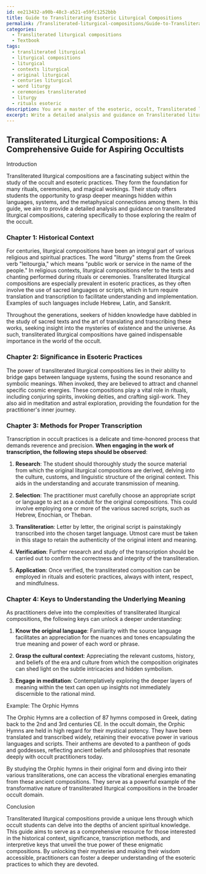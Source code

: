 ```yaml
---
id: ee213432-a90b-48c3-a521-e59fc1252bbb
title: Guide to Transliterating Esoteric Liturgical Compositions
permalink: /Transliterated-liturgical-compositions/Guide-to-Transliterating-Esoteric-Liturgical-Compositions/
categories:
  - Transliterated liturgical compositions
  - Textbook
tags:
  - transliterated liturgical
  - liturgical compositions
  - liturgical
  - contexts liturgical
  - original liturgical
  - centuries liturgical
  - word liturgy
  - ceremonies transliterated
  - liturgy
  - rituals esoteric
description: You are a master of the esoteric, occult, Transliterated liturgical compositions and education, you have written many textbooks on the subject in ways that provide students with rich and deep understanding of the subject. You are being asked to write textbook-like sections on a topic and you do it with full context, explainability, and reliability in accuracy to the true facts of the topic at hand, in a textbook style that a student would easily be able to learn from, in a rich, engaging, and contextual way. Always include relevant context (such as formulas and history), related concepts, and in a way that someone can gain deep insights from.
excerpt: Write a detailed analysis and guidance on Transliterated liturgical compositions for aspiring students of the occult. Cover historical context, significance in various esoteric practices, methods for proper transcription, and keys to understanding the underlying meaning of these compositions in an accessible format. Supply an example of a transliterated liturgical composition and explain its importance within the broader occult domain.
---
```


## Transliterated Liturgical Compositions: A Comprehensive Guide for Aspiring Occultists

Introduction

Transliterated liturgical compositions are a fascinating subject within the study of the occult and esoteric practices. They form the foundation for many rituals, ceremonies, and magical workings. Their study offers students the opportunity to grasp deeper meanings hidden within languages, systems, and the metaphysical connections among them. In this guide, we aim to provide a detailed analysis and guidance on transliterated liturgical compositions, catering specifically to those exploring the realm of the occult.

### Chapter 1: Historical Context

For centuries, liturgical compositions have been an integral part of various religious and spiritual practices. The word "liturgy" stems from the Greek verb "leitourgia," which means "public work or service in the name of the people." In religious contexts, liturgical compositions refer to the texts and chanting performed during rituals or ceremonies. Transliterated liturgical compositions are especially prevalent in esoteric practices, as they often involve the use of sacred languages or scripts, which in turn require translation and transcription to facilitate understanding and implementation. Examples of such languages include Hebrew, Latin, and Sanskrit.

Throughout the generations, seekers of hidden knowledge have dabbled in the study of sacred texts and the art of translating and transcribing these works, seeking insight into the mysteries of existence and the universe. As such, transliterated liturgical compositions have gained indispensable importance in the world of the occult.

### Chapter 2: Significance in Esoteric Practices

The power of transliterated liturgical compositions lies in their ability to bridge gaps between language systems, fusing the sound resonance and symbolic meanings. When invoked, they are believed to attract and channel specific cosmic energies. These compositions play a vital role in rituals, including conjuring spirits, invoking deities, and crafting sigil-work. They also aid in meditation and astral exploration, providing the foundation for the practitioner's inner journey.

### Chapter 3: Methods for Proper Transcription

Transcription in occult practices is a delicate and time-honored process that demands reverence and precision. **When engaging in the work of transcription, the following steps should be observed**:

1. ****Research****: The student should thoroughly study the source material from which the original liturgical compositions are derived, delving into the culture, customs, and linguistic structure of the original context. This aids in the understanding and accurate transmission of meaning.

2. ****Selection****: The practitioner must carefully choose an appropriate script or language to act as a conduit for the original compositions. This could involve employing one or more of the various sacred scripts, such as Hebrew, Enochian, or Theban.

3. ****Transliteration****: Letter by letter, the original script is painstakingly transcribed into the chosen target language. Utmost care must be taken in this stage to retain the authenticity of the original intent and meaning.

4. ****Verification****: Further research and study of the transcription should be carried out to confirm the correctness and integrity of the transliteration.

5. ****Application****: Once verified, the transliterated composition can be employed in rituals and esoteric practices, always with intent, respect, and mindfulness.

### Chapter 4: Keys to Understanding the Underlying Meaning

As practitioners delve into the complexities of transliterated liturgical compositions, the following keys can unlock a deeper understanding:

1. ****Know the original language****: Familiarity with the source language facilitates an appreciation for the nuances and tones encapsulating the true meaning and power of each word or phrase.

2. ****Grasp the cultural context****: Appreciating the relevant customs, history, and beliefs of the era and culture from which the composition originates can shed light on the subtle intricacies and hidden symbolism.

3. ****Engage in meditation****: Contemplatively exploring the deeper layers of meaning within the text can open up insights not immediately discernible to the rational mind.

Example: The Orphic Hymns

The Orphic Hymns are a collection of 87 hymns composed in Greek, dating back to the 2nd and 3rd centuries CE. In the occult domain, the Orphic Hymns are held in high regard for their mystical potency. They have been translated and transcribed widely, retaining their evocative power in various languages and scripts. Their anthems are devoted to a pantheon of gods and goddesses, reflecting ancient beliefs and philosophies that resonate deeply with occult practitioners today.

By studying the Orphic hymns in their original form and diving into their various transliterations, one can access the vibrational energies emanating from these ancient compositions. They serve as a powerful example of the transformative nature of transliterated liturgical compositions in the broader occult domain.

Conclusion

Transliterated liturgical compositions provide a unique lens through which occult students can delve into the depths of ancient spiritual knowledge. This guide aims to serve as a comprehensive resource for those interested in the historical context, significance, transcription methods, and interpretive keys that unveil the true power of these enigmatic compositions. By unlocking their mysteries and making their wisdom accessible, practitioners can foster a deeper understanding of the esoteric practices to which they are devoted.
